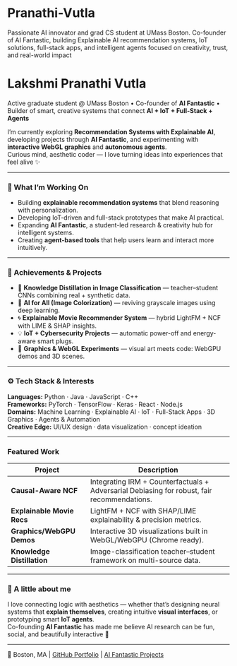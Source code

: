 # Pranathi-Vutla
Passionate AI innovator and grad CS student at UMass Boston. Co-founder of AI Fantastic, building Explainable AI recommendation systems, IoT solutions, full-stack apps, and intelligent agents focused on creativity, trust, and real-world impact
# Lakshmi Pranathi Vutla   
Active graduate student @ UMass Boston • Co-founder of **AI Fantastic** • Builder of smart, creative systems that connect **AI + IoT + Full-Stack + Agents**  

I’m currently exploring **Recommendation Systems with Explainable AI**, developing projects through **AI Fantastic**, and experimenting with **interactive WebGL graphics** and **autonomous agents**.  
Curious mind, aesthetic coder — I love turning ideas into experiences that feel alive ✨  

---

### 🌟 What I’m Working On
- Building **explainable recommendation systems** that blend reasoning with personalization.  
- Developing IoT-driven and full-stack prototypes that make AI practical.  
- Expanding **AI Fantastic**, a student-led research & creativity hub for intelligent systems.  
- Creating **agent-based tools** that help users learn and interact more intuitively.

---

### 🧠 Achievements & Projects
- 🧩 **Knowledge Distillation in Image Classification** — teacher–student CNNs combining real + synthetic data.  
- 🎨 **AI for All (Image Colorization)** — reviving grayscale images using deep learning.  
- 🌀 **Explainable Movie Recommender System** — hybrid LightFM + NCF with LIME & SHAP insights.  
- 💡 **IoT + Cybersecurity Projects** — automatic power-off and energy-aware smart plugs.  
- 🌈 **Graphics & WebGL Experiments** — visual art meets code: WebGPU demos and 3D scenes.

---

### ⚙️ Tech Stack & Interests
**Languages:** Python · Java · JavaScript · C++  
**Frameworks:** PyTorch · TensorFlow · Keras · React · Node.js  
**Domains:** Machine Learning · Explainable AI · IoT · Full-Stack Apps · 3D Graphics · Agents & Automation  
**Creative Edge:** UI/UX design · data visualization · concept ideation  

---

###  Featured Work
| Project | Description |
|----------|--------------|
| **Causal-Aware NCF** | Integrating IRM + Counterfactuals + Adversarial Debiasing for robust, fair recommendations. |
| **Explainable Movie Recs** | LightFM + NCF with SHAP/LIME explainability & precision metrics. |
| **Graphics/WebGPU Demos** | Interactive 3D visualizations built in WebGL/WebGPU (Chrome ready). |
| **Knowledge Distillation** | Image-classification teacher–student framework on multi-source data. |

---

### 🌱 A little about me
I love connecting logic with aesthetics — whether that’s designing neural systems that **explain themselves**, creating intuitive **visual interfaces**, or prototyping smart **IoT agents**.  
Co-founding **AI Fantastic** has made me believe AI research can be fun, social, and beautifully interactive 🌼  

---

📍 Boston, MA | [GitHub Portfolio](https://github.com/Pranathivutla30) | [AI Fantastic Projects](https://github.com/Pranathivutla30?tab=repositories)
